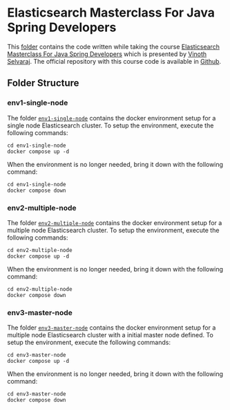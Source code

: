 # Elasticsearch Masterclass For Java Spring Developers

This [folder](./) contains the code written while taking the course [Elasticsearch Masterclass For Java Spring Developers](https://www.udemy.com/course/elasticsearch-java/)
which is presented by [Vinoth Selvaraj](https://www.vinsguru.com/vinoth-selvaraj/). The official repository with this course code is available in [Github](https://github.com/vinsguru/elasticsearch-course).

## Folder Structure

### env1-single-node

The folder [`env1-single-node`](./env1-single-node/) contains the docker environment setup for a single node Elasticsearch cluster. To setup the environment, execute the following commands:

    cd env1-single-node
    docker compose up -d

When the environment is no longer needed, bring it down with the following command:

    cd env1-single-node
    docker compose down

### env2-multiple-node

The folder [`env2-multiple-node`](./env2-multiple-node/) contains the docker environment setup for a multiple node Elasticsearch cluster. To setup the environment, execute the following commands:

    cd env2-multiple-node
    docker compose up -d

When the environment is no longer needed, bring it down with the following command:

    cd env2-multiple-node
    docker compose down

### env3-master-node

The folder [`env3-master-node`](./env3-master-node/) contains the docker environment setup for a multiple node Elasticsearch cluster with a initial master node defined. To setup the environment, execute the following commands:

    cd env3-master-node
    docker compose up -d

When the environment is no longer needed, bring it down with the following command:

    cd env3-master-node
    docker compose down
